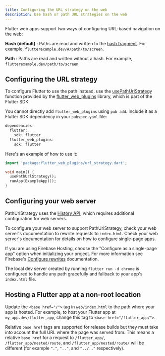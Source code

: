 ```yaml
---
title: Configuring the URL strategy on the web
description: Use hash or path URL strategies on the web
---
```


Flutter web apps support two ways of configuring
URL-based navigation on the web:

**Hash (default)**
: Paths are read and written to the [hash fragment][].
For example, `flutterexample.dev/#/path/to/screen`.

**Path**
:  Paths are read and written without a hash. For example,
`flutterexample.dev/path/to/screen`.

## Configuring the URL strategy

To configure Flutter to use the path instead, use the
[usePathUrlStrategy][] function provided by the [flutter_web_plugins][] library,
which is part of the Flutter SDK.

You cannot directly add `flutter_web_plugins` using `pub add`.
Include it as a Flutter SDK dependency in your `pubspec.yaml` file:

```dart
dependencies:
  flutter:
    sdk: flutter
  flutter_web_plugins:
    sdk: flutter
```

Here's an example of how to use it:

```dart
import 'package:flutter_web_plugins/url_strategy.dart';

void main() {
  usePathUrlStrategy();
  runApp(ExampleApp());
}
```

## Configuring your web server

PathUrlStrategy uses the [History API][], which requires additional
configuration for web servers.

To configure your web server to support PathUrlStrategy, check your web server's
documentation to rewrite requests to `index.html`. Check your web server's
documentation for details on how to configure single-page apps.

If you are using Firebase Hosting, choose the "Configure as a single-page app"
option when initializing your project. For more information see Firebase's
[Configure rewrites][] documentation.

The local dev server created by running `flutter run -d chrome` is configured to
handle any path gracefully and fallback to your app's `index.html` file.

## Hosting a Flutter app at a non-root location

Update the `<base href="/">` tag in `web/index.html`
to the path where your app is hosted.
For example, to host your Flutter app at
`my_app.dev/flutter_app`, change
this tag to `<base href="/flutter_app/">`.

Relative `base href` tags are supported for release builds but they must take
into account the full URL where the page was served from.
This means a relative `base href` for a request to `/flutter_app/`,
`/flutter_app/nested/route`, and `/flutter_app/nested/route/` will be different
(for example `"."`, `".."`, and `"../.."` respectively).

[hash fragment]: https://en.wikipedia.org/wiki/Uniform_Resource_Locator#Syntax
[`HashUrlStrategy`]: {{site.api}}/flutter/flutter_web_plugins/HashUrlStrategy-class.html
[`PathUrlStrategy`]: {{site.api}}/flutter/flutter_web_plugins/PathUrlStrategy-class.html
[`setUrlStrategy`]: {{site.api}}/flutter/flutter_web_plugins/setUrlStrategy.html
[`url_strategy`]: {{site.pub-pkg}}/url_strategy
[usePathUrlStrategy]: {{site.api}}/flutter/flutter_web_plugins/usePathUrlStrategy.html
[flutter_web_plugins]: {{site.api}}/flutter/flutter_web_plugins/flutter_web_plugins-library.html
[History API]: https://developer.mozilla.org/en-US/docs/Web/API/History_API
[Configure rewrites]: {{site.firebase}}/docs/hosting/full-config#rewrites
